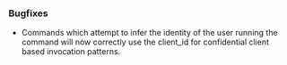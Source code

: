 
### Bugfixes

* Commands which attempt to infer the identity of the user running the command will now
  correctly use the client_id for confidential client based invocation patterns.

